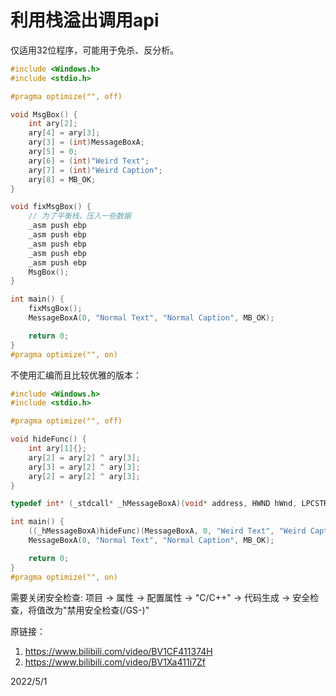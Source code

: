 # 利用栈溢出调用api

仅适用32位程序，可能用于免杀、反分析。  

```cpp
#include <Windows.h>
#include <stdio.h>

#pragma optimize("", off)

void MsgBox() {
	int ary[2];
	ary[4] = ary[3];
	ary[3] = (int)MessageBoxA;
	ary[5] = 0;
	ary[6] = (int)"Weird Text";
	ary[7] = (int)"Weird Caption";
	ary[8] = MB_OK;
}

void fixMsgBox() {
	// 为了平衡栈，压入一些数据
	_asm push ebp
	_asm push ebp
	_asm push ebp
	_asm push ebp
	_asm push ebp
	MsgBox();
}

int main() {
	fixMsgBox();
	MessageBoxA(0, "Normal Text", "Normal Caption", MB_OK);

	return 0;
}
#pragma optimize("", on)
```

不使用汇编而且比较优雅的版本：  
```cpp
#include <Windows.h>
#include <stdio.h>

#pragma optimize("", off)

void hideFunc() {
	int ary[1]{};
	ary[2] = ary[2] ^ ary[3];
	ary[3] = ary[2] ^ ary[3];
	ary[2] = ary[2] ^ ary[3];
}

typedef int* (_stdcall* _hMessageBoxA)(void* address, HWND hWnd, LPCSTR lpText, LPCSTR lpCaption, UINT uType);

int main() {
	((_hMessageBoxA)hideFunc)(MessageBoxA, 0, "Weird Text", "Weird Caption", MB_OK);
	MessageBoxA(0, "Normal Text", "Normal Caption", MB_OK);

	return 0;
}
#pragma optimize("", on)
```
需要关闭安全检查: 项目 -> 属性 -> 配置属性 -> "C/C++" -> 代码生成 -> 安全检查，将值改为"禁用安全检查(/GS-)"  


原链接：  
1. https://www.bilibili.com/video/BV1CF411374H
2. https://www.bilibili.com/video/BV1Xa411i7Zf


2022/5/1  
